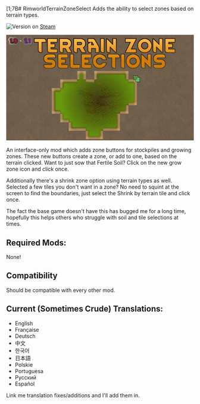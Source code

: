 [1;7B# RimworldTerrainZoneSelect
Adds the ability to select zones based on terrain types.

![Version](https://img.shields.io/badge/Rimworld-1.1-brightgreen.svg) on [Steam](https://steamcommunity.com/sharedfiles/filedetails/?id=2016758730)

![Alt text](About/Preview.png?raw=true "Terrain Zone Selection")

An interface-only mod which adds zone buttons for stockpiles and growing zones. These new buttons create a zone, or add to one, based on the terrain clicked. Want to just sow that Fertile Soil? Click on the new grow zone icon and click once.

Additionally there's a shrink zone option using terrain types as well. Selected a few tiles you don't want in a zone? No need to squint at the screen to find the boundaries, just select the Shrink by terrain tile and click once.

The fact the base game doesn't have this has bugged me for a long time, hopefully this helps others who struggle with soil and tile selections at times.

## Required Mods:
None!

## Compatibility
Should be compatible with every other mod.

## Current (Sometimes Crude) Translations:
- English
- Française
- Deutsch
- 中文
- 한국어
- 日本語
- Polskie
- Portuguesa
- Pусский
- Español

Link me translation fixes/additions and I'll add them in.
